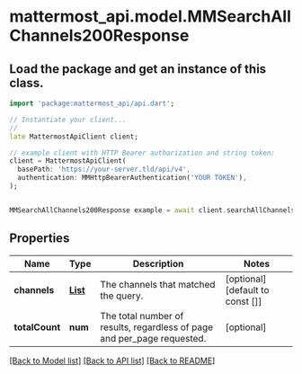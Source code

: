 # mattermost_api.model.MMSearchAllChannels200Response

## Load the package and get an instance of this class.
```dart
import 'package:mattermost_api/api.dart';

// Instantiate your client...
//
late MattermostApiClient client;

// example client with HTTP Bearer authorization and string token:
client = MattermostApiClient(
  basePath: 'https://your-server.tld/api/v4',
  authentication: MMHttpBearerAuthentication('YOUR TOKEN'),
);


MMSearchAllChannels200Response example = await client.searchAllChannels200Response.FUNCTION_THAT_RETURNS_THIS_CLASS();

```

## Properties
Name | Type | Description | Notes
------------ | ------------- | ------------- | -------------
**channels** | [**List<MMChannel>**](MMChannel.md) | The channels that matched the query. | [optional] [default to const []]
**totalCount** | **num** | The total number of results, regardless of page and per_page requested. | [optional] 

[[Back to Model list]](../GENERATED_README.md#documentation-for-models) [[Back to API list]](../GENERATED_README.md#documentation-for-api-endpoints) [[Back to README]](../GENERATED_README.md)


